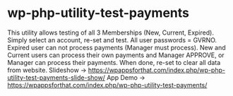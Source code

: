 # wp-php-utility-test-payments

This utility allows testing of all 3 Memberships (New, Current, Expired). Simply select an account, re-set and test. All user passwords = GVRNO. Expired user can not process payments (Manager must process). New and Current users can process their own payments and Manager APPROVE, or Manager can process their payments. When done, re-set to clear all data from website.
Slideshow -> https://wpappsforthat.com/index.php/wp-php-utility-test-payments-slide-show/
App Demo -> https://wpappsforthat.com/index.php/wp-php-utility-test-payments/
